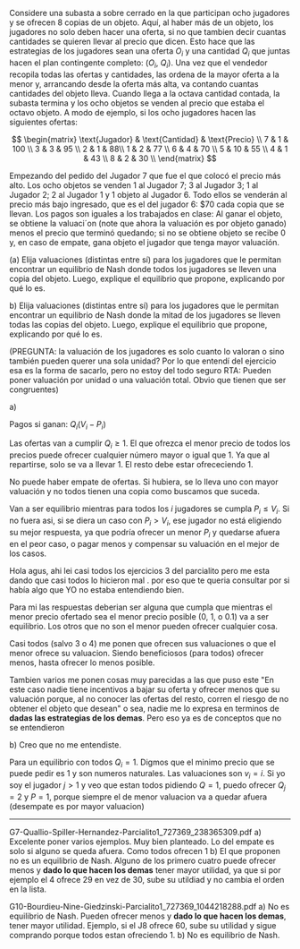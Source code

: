 Considere una subasta a sobre cerrado en la que participan ocho jugadores y se ofrecen 8 copias de un objeto. Aquí, al haber más de un objeto, los jugadores no solo deben hacer una oferta, si no que tambien decir cuantas cantidades se quieren llevar al precio que dicen. Esto hace que las estrategias de los jugadores sean una oferta $O_{i}$ y una cantidad $Q_{i}$ que juntas hacen el plan contingente completo: ($O_{i}$, $Q_{i}$). Una vez que el vendedor recopila todas las ofertas y cantidades, las ordena de la mayor oferta a la menor y, arrancando desde la oferta más alta, va contando cuantas cantidades del objeto lleva. Cuando llega a la octava cantidad contada, la subasta termina y los ocho objetos se venden al precio que estaba el octavo objeto. A modo de ejemplo, si los ocho jugadores hacen las siguientes ofertas: 

$$
\begin{matrix}
\text{Jugador} & \text{Cantidad}  &  \text{Precio} \\
7  & 1 & 100 \\
3  & 3  & 95 \\
2  & 1 & 88\\
1  & 2  & 77 \\
6  & 4 & 70 \\
5  & 10 & 55 \\
4  & 1 & 43  \\
8  & 2 & 30 \\
\end{matrix}
$$

Empezando del pedido del Jugador 7 que fue el que colocó el precio más alto. Los ocho objetos se venden 1 al Jugador 7; 3 al Jugador 3; 1 al Jugador 2; 2 al Jugador 1 y 1 objeto al Jugador 6. Todo ellos se venderán al precio más bajo ingresado, que es el del jugador 6: $70 cada copia que se llevan. Los pagos son iguales a los trabajados en clase: Al ganar el objeto, se obtiene la valuaci´on (note que ahora la valuación es por objeto ganado) menos el precio que terminó quedando; si no se obtiene objeto se recibe 0 y, en caso de empate, gana objeto el jugador que tenga mayor valuación.

(a) Elija valuaciones (distintas entre sí) para los jugadores que le permitan encontrar un equilibrio de Nash donde todos los jugadores se lleven una copia del objeto. Luego, explique el equilibrio que propone, explicando por qué lo es.

b) Elija valuaciones (distintas entre sí) para los jugadores que le permitan encontrar un equilibrio de Nash donde la mitad de los jugadores se lleven todas las copias del objeto. Luego, explique el equilibrio que propone, explicando por qué lo es.


(PREGUNTA: la valuación de los jugadores es solo cuanto lo valoran o sino también pueden querer una sola unidad?  Por lo que entendí del ejercicio esa es la forma de sacarlo, pero no estoy del todo seguro 
RTA: Pueden poner valuación por unidad o una valuación total. Obvio que tienen que ser congruentes)

a)

Pagos si ganan: $Q_{i}(V_{i}-P_{i})$

Las ofertas van a cumplir $Q_{i}\geq1$. El que ofrezca el menor precio de todos los precios puede ofrecer cualquier número mayor o igual que 1. Ya que al repartirse, solo se va a llevar 1. El resto debe estar ofrececiendo 1.

No puede haber empate de ofertas. Si hubiera, se lo lleva uno con mayor valuación y no todos tienen una copia como buscamos que suceda.

Van a ser equilibrio mientras para todos los $i$ jugadores se cumpla $P_{i}\leq V_{i}$. Si no fuera asi, si se diera un caso con $P_{i}>V_{i}$, ese jugador no está eligiendo su mejor respuesta, ya que podría ofrecer un menor $P_{i}$ y quedarse afuera en el peor caso, o pagar menos y compensar su valuación en el mejor de los casos.

Hola agus, ahi lei casi todos los ejercicios 3 del parcialito pero me esta dando que casi todos lo hicieron mal . por eso que te queria consultar por si había algo que YO no estaba entendiendo bien.

Para mi las respuestas deberian ser alguna que cumpla que mientras el menor precio ofertado sea el menor precio posible (0, 1, o 0.1) va a ser equilibrio. Los otros que no son el menor pueden ofrecer cualquier cosa. 

Casi todos (salvo 3 o 4) me ponen que ofrecen sus valuaciones o que el menor ofrece su valuacion. Siendo beneficiosos (para todos) ofrecer menos, hasta ofrecer lo menos posible. 

Tambien varios me ponen cosas muy parecidas a las que puso este "En este caso nadie tiene incentivos a bajar su oferta y ofrecer menos que su valuación porque, al no conocer las ofertas del resto, corren el riesgo de no obtener el objeto que desean" o sea, nadie me lo expresa en terminos de **dadas las estrategias de los demas**. Pero eso ya es de conceptos que no se entendieron


b)
Creo que no me entendiste. 

Para un equilibrio con todos $Q_{i}=1$. Digmos que el minimo precio que se puede pedir es 1 y son numeros naturales. Las valuaciones son $v_{i}=i$. Si yo soy el jugador $j>1$ y veo que estan todos pidiendo $Q=1$, puedo ofrecer $Q_{j}=2$ y $P=1$, porque siempre el de menor valuacion va a quedar afuera (desempate es por mayor valuacion)




---

G7-Quallio-Spiller-Hernandez-Parcialito1_727369_238365309.pdf
a) Excelente poner varios ejemplos. Muy bien planteado. Lo del empate es solo si alguno se queda afuera. Como todos ofrecen 1 
b) El que proponen no es un equilibrio de Nash. Alguno de los primero cuatro puede ofrecer menos y **dado lo que hacen los demas** tener mayor utilidad, ya que si por ejemplo el 4 ofrece 29 en vez de 30, sube su utildiad y no cambia el orden en la lista.

G10-Bourdieu-Nine-Giedzinski-Parcialito1_727369_1044218288.pdf
a) No es equilibrio de Nash. Pueden ofrecer menos y **dado lo que hacen los demas**, tener mayor utilidad. Ejemplo, si el J8 ofrece 60, sube su utilidad y sigue comprando porque todos estan ofreciendo 1.
b) No es equilibrio de Nash. 